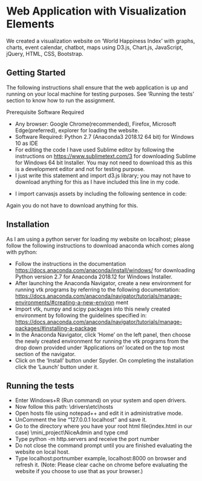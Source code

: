 # Web Application with Visualization Elements


We created a visualization website on ‘World Happiness Index’ with graphs, charts, event calendar, chatbot, maps using D3.js, Chart.js, JavaScript, jQuery, HTML, CSS, Bootstrap.


## Getting Started


The following instructions shall ensure that the web application is up and running on your local machine for
testing purposes. See ‘Running the tests’ section to know how to run the assignment.

Prerequisite Software Required
* Any browser: Google Chrome(recommended), Firefox, Microsoft Edge(preferred), explorer for
loading the website.
* Software Required: Python 2.7 (Anaconda3 2018.12 64 bit) for Windows 10 as IDE
* For editing the code I have used Sublime editor by following the instructions on
https://www.sublimetext.com/3 for downloading Sublime for Windows 64 bit Installer. You may not
need to download this as this is a development editor and not for testing purpose.
* I just write this statement and import d3.js library; you may not have to download anything for this
as I have included this line in my code.
<script src=' https://d3js.org/d3.v4.min.js '></script>
* I import canvasjs assets by including the following sentence in code:
<script src=" https://canvasjs.com/assets/script/canvasjs.min.js "></script>
Again you do not have to download anything for this.


## Installation


As I am using a python server for loading my website on localhost; please follow the following
instructions to download anaconda which comes along with python:
* Follow the instructions in the documentation https://docs.anaconda.com/anaconda/install/windows/
for downloading Python version 2.7 for Anaconda 2018.12 for Windows Installer.
* After launching the Anaconda Navigator, create a new environment for running vtk programs
by referring to the following documentation:
https://docs.anaconda.com/anaconda/navigator/tutorials/manage-environments/#creating-a-new-environ
ment
* Import vtk, numpy and scipy packages into this newly created environment by following the
guidelines specified in:
https://docs.anaconda.com/anaconda/navigator/tutorials/manage-packages/#installing-a-package
* In the Anaconda Navigator, click ‘Home’ on the left panel, then choose the newly created
environment for running the vtk programs from the drop down provided under ‘Applications on’ located
on the top most section of the navigator.
* Click on the ‘Install’ button under Spyder. On completing the installation click the ‘Launch’ button
under it.


## Running the tests


* Enter Windows+R (Run command) on your system and open drivers.
* Now follow this path: \drivers\etc\hosts
* Open hosts file using notepad++ and edit it in administrative mode.
* UnComment the line “127.0.0.1 localhost” and save it.
* Go to the directory where you have your root html file(index.html in our case)
\mini_project\NiceAdmin and type cmd
* Type python -m http.servers and receive the port number
* Do not close the command prompt until you are finished evaluating the website on local host.
* Type localhost:portnumber example, localhost:8000 on browser and refresh it.
(Note: Please clear cache on chrome before evaluating the website if you choose to use that as your
browser.)

